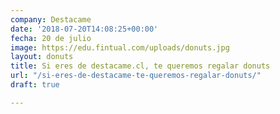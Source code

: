 ```yaml
---
company: Destacame
date: '2018-07-20T14:08:25+00:00'
fecha: 20 de julio
image: https://edu.fintual.com/uploads/donuts.jpg
layout: donuts
title: Si eres de destacame.cl, te queremos regalar donuts
url: "/si-eres-de-destacame-te-queremos-regalar-donuts/"
draft: true

---
```

